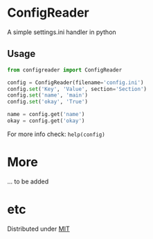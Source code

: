 # ConfigReader

A simple settings.ini handler in python

## Usage

```python
from configreader import ConfigReader

config = ConfigReader(filename='config.ini')
config.set('Key', 'Value', section='Section')
config.set('name', 'main')
config.set('okay', 'True')

name = config.get('name')
okay = config.get('okay')
```
For more info check: `help(config)`

# More
... to be added

# etc
Distributed under [MIT](LICENSE)
